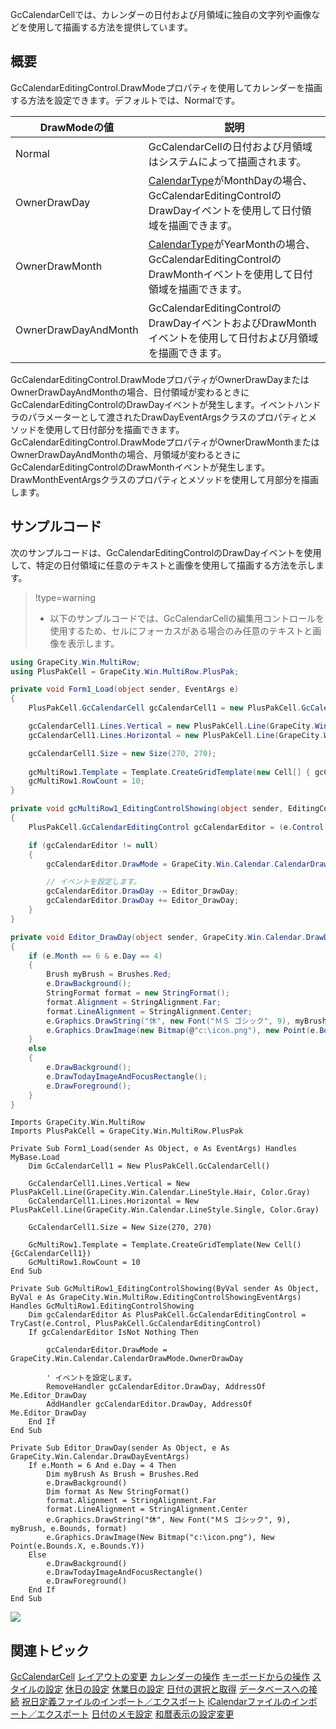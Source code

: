 GcCalendarCellでは、カレンダーの日付および月領域に独自の文字列や画像などを使用して描画する方法を提供しています。

## 概要

GcCalendarEditingControl.DrawModeプロパティを使用してカレンダーを描画する方法を設定できます。デフォルトでは、Normalです。

| DrawModeの値 | 説明 |
| ---------- | --- |
| Normal | GcCalendarCellの日付および月領域はシステムによって描画されます。 |
| OwnerDrawDay | [CalendarType](gcdocsite__documentlink?toc-item-id=b82f6948-46e3-47d7-98de-7809ea793bb5)がMonthDayの場合、GcCalendarEditingControlのDrawDayイベントを使用して日付領域を描画できます。 |
| OwnerDrawMonth | [CalendarType](gcdocsite__documentlink?toc-item-id=b82f6948-46e3-47d7-98de-7809ea793bb5)がYearMonthの場合、GcCalendarEditingControlのDrawMonthイベントを使用して日付領域を描画できます。 |
| OwnerDrawDayAndMonth | GcCalendarEditingControlのDrawDayイベントおよびDrawMonthイベントを使用して日付および月領域を描画できます。 |

GcCalendarEditingControl.DrawModeプロパティがOwnerDrawDayまたはOwnerDrawDayAndMonthの場合、日付領域が変わるときにGcCalendarEditingControlのDrawDayイベントが発生します。イベントハンドラのパラメーターとして渡されたDrawDayEventArgsクラスのプロパティとメソッドを使用して日付部分を描画できます。GcCalendarEditingControl.DrawModeプロパティがOwnerDrawMonthまたはOwnerDrawDayAndMonthの場合、月領域が変わるときにGcCalendarEditingControlのDrawMonthイベントが発生します。DrawMonthEventArgsクラスのプロパティとメソッドを使用して月部分を描画します。

## サンプルコード

次のサンプルコードは、GcCalendarEditingControlのDrawDayイベントを使用して、特定の日付領域に任意のテキストと画像を使用して描画する方法を示します。

> !type=warning
>
> * 以下のサンプルコードでは、GcCalendarCellの編集用コントロールを使用するため、セルにフォーカスがある場合のみ任意のテキストと画像を表示します。

```csharp
using GrapeCity.Win.MultiRow;
using PlusPakCell = GrapeCity.Win.MultiRow.PlusPak;

private void Form1_Load(object sender, EventArgs e)
{
    PlusPakCell.GcCalendarCell gcCalendarCell1 = new PlusPakCell.GcCalendarCell();

    gcCalendarCell1.Lines.Vertical = new PlusPakCell.Line(GrapeCity.Win.Calendar.LineStyle.Hair, Color.Gray);
    gcCalendarCell1.Lines.Horizontal = new PlusPakCell.Line(GrapeCity.Win.Calendar.LineStyle.Single, Color.Gray);

    gcCalendarCell1.Size = new Size(270, 270);
    
    gcMultiRow1.Template = Template.CreateGridTemplate(new Cell[] { gcCalendarCell1 });
    gcMultiRow1.RowCount = 10;
}

private void gcMultiRow1_EditingControlShowing(object sender, EditingControlShowingEventArgs e)
{
    PlusPakCell.GcCalendarEditingControl gcCalendarEditor = (e.Control as PlusPakCell.GcCalendarEditingControl);

    if (gcCalendarEditor != null)
    {
        gcCalendarEditor.DrawMode = GrapeCity.Win.Calendar.CalendarDrawMode.OwnerDrawDay;

        // イベントを設定します。  
        gcCalendarEditor.DrawDay -= Editor_DrawDay;
        gcCalendarEditor.DrawDay += Editor_DrawDay;
    }
}

private void Editor_DrawDay(object sender, GrapeCity.Win.Calendar.DrawDayEventArgs e)
{
    if (e.Month == 6 & e.Day == 4)
    {
        Brush myBrush = Brushes.Red;
        e.DrawBackground();
        StringFormat format = new StringFormat();
        format.Alignment = StringAlignment.Far;
        format.LineAlignment = StringAlignment.Center;
        e.Graphics.DrawString("休", new Font("ＭＳ ゴシック", 9), myBrush, e.Bounds, format);
        e.Graphics.DrawImage(new Bitmap(@"c:\icon.png"), new Point(e.Bounds.X, e.Bounds.Y));
    }
    else
    {
        e.DrawBackground();
        e.DrawTodayImageAndFocusRectangle();
        e.DrawForeground();
    }
}
```

```vbnet
Imports GrapeCity.Win.MultiRow
Imports PlusPakCell = GrapeCity.Win.MultiRow.PlusPak

Private Sub Form1_Load(sender As Object, e As EventArgs) Handles MyBase.Load
    Dim GcCalendarCell1 = New PlusPakCell.GcCalendarCell()

    GcCalendarCell1.Lines.Vertical = New PlusPakCell.Line(GrapeCity.Win.Calendar.LineStyle.Hair, Color.Gray)
    GcCalendarCell1.Lines.Horizontal = New PlusPakCell.Line(GrapeCity.Win.Calendar.LineStyle.Single, Color.Gray)

    GcCalendarCell1.Size = New Size(270, 270)

    GcMultiRow1.Template = Template.CreateGridTemplate(New Cell() {GcCalendarCell1})
    GcMultiRow1.RowCount = 10
End Sub

Private Sub GcMultiRow1_EditingControlShowing(ByVal sender As Object, ByVal e As GrapeCity.Win.MultiRow.EditingControlShowingEventArgs) Handles GcMultiRow1.EditingControlShowing
    Dim gcCalendarEditor As PlusPakCell.GcCalendarEditingControl = TryCast(e.Control, PlusPakCell.GcCalendarEditingControl)
    If gcCalendarEditor IsNot Nothing Then

        gcCalendarEditor.DrawMode = GrapeCity.Win.Calendar.CalendarDrawMode.OwnerDrawDay

        ' イベントを設定します。 
        RemoveHandler gcCalendarEditor.DrawDay, AddressOf Me.Editor_DrawDay
        AddHandler gcCalendarEditor.DrawDay, AddressOf Me.Editor_DrawDay
    End If
End Sub

Private Sub Editor_DrawDay(sender As Object, e As GrapeCity.Win.Calendar.DrawDayEventArgs)
    If e.Month = 6 And e.Day = 4 Then
        Dim myBrush As Brush = Brushes.Red
        e.DrawBackground()
        Dim format As New StringFormat()
        format.Alignment = StringAlignment.Far
        format.LineAlignment = StringAlignment.Center
        e.Graphics.DrawString("休", New Font("ＭＳ ゴシック", 9), myBrush, e.Bounds, format)
        e.Graphics.DrawImage(New Bitmap("c:\icon.png"), New Point(e.Bounds.X, e.Bounds.Y))
    Else
        e.DrawBackground()
        e.DrawTodayImageAndFocusRectangle()
        e.DrawForeground()
    End If
End Sub
```

![](/DOCUMENT_SITE_LINK_PREFIX_HERE/document-site-files/images/f148c511-6e98-4b55-9904-150a375d5825/images/ppimages/gccalendar/ownerdraw.png)

## 関連トピック

[GcCalendarCell](gcdocsite__documentlink?toc-item-id=5c66b65d-4c55-4789-8a07-8e32216ca253)
[レイアウトの変更](gcdocsite__documentlink?toc-item-id=ec9a15e1-311b-4a1c-972d-2b1eabd65071)
[カレンダーの操作](gcdocsite__documentlink?toc-item-id=36f73f20-19a2-4571-9dcb-591e1ee1e837)
[キーボードからの操作](gcdocsite__documentlink?toc-item-id=e70e569d-bed2-4b51-b0ec-b437f82912b3)
[スタイルの設定](gcdocsite__documentlink?toc-item-id=6a94c6aa-81e3-41bc-a45a-09aff2ba497d)
[休日の設定](gcdocsite__documentlink?toc-item-id=9f75582f-079b-4e5a-a0c8-8daf097f923f)
[休業日の設定](gcdocsite__documentlink?toc-item-id=93fe3668-cc67-4b54-b42a-6515be44c158)
[日付の選択と取得](gcdocsite__documentlink?toc-item-id=aec3550b-c240-4c73-ad30-2553bc0a2507)
[データベースへの接続](gcdocsite__documentlink?toc-item-id=af4ba527-0df7-42a3-b1f5-037ed5794607)
[祝日定義ファイルのインポート／エクスポート](gcdocsite__documentlink?toc-item-id=17ac25c3-6e23-4b97-9e71-6f357056feae)
[iCalendarファイルのインポート／エクスポート](gcdocsite__documentlink?toc-item-id=5fb8054d-bcf8-40e9-834c-3de9507cb4d5)
[日付のメモ設定](gcdocsite__documentlink?toc-item-id=bcc64849-d39e-43d1-9a4b-ed57c6e6e911)
[和暦表示の設定変更](gcdocsite__documentlink?toc-item-id=ac39bee9-c89e-479f-9bfd-d16997abb999)